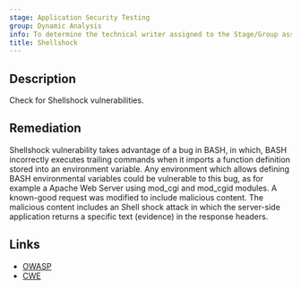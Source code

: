 ```yaml
---
stage: Application Security Testing
group: Dynamic Analysis
info: To determine the technical writer assigned to the Stage/Group associated with this page, see https://handbook.gitlab.com/handbook/product/ux/technical-writing/#assignments
title: Shellshock
---
```


## Description

Check for Shellshock vulnerabilities.

## Remediation

Shellshock vulnerability takes advantage of a bug in BASH, in which, BASH incorrectly executes trailing commands when it imports a function definition stored into an environment variable. Any environment which allows defining BASH environmental variables could be vulnerable to this bug, as for example a Apache Web Server using mod_cgi and mod_cgid modules. A known-good request was modified to include malicious content. The malicious content includes an Shell shock attack in which the server-side application returns a specific text (evidence) in the response headers.

## Links

- [OWASP](https://owasp.org/Top10/A03_2021-Injection/)
- [CWE](https://cwe.mitre.org/data/definitions/78.html)
